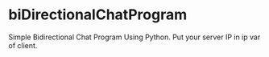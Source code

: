 # biDirectionalChatProgram
Simple Bidirectional Chat Program Using Python. Put your server IP in ip var of client.
